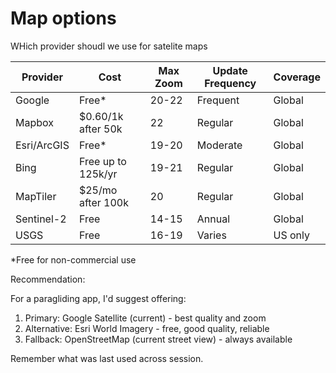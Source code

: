 # Map options

WHich provider shoudl we use for satelite maps 

  | Provider    | Cost               | Max Zoom | Update Frequency | Coverage |
  |-------------|--------------------|----------|------------------|----------|
  | Google      | Free*              | 20-22    | Frequent         | Global   |
  | Mapbox      | $0.60/1k after 50k | 22       | Regular          | Global   |
  | Esri/ArcGIS | Free*              | 19-20    | Moderate         | Global   |
  | Bing        | Free up to 125k/yr | 19-21    | Regular          | Global   |
  | MapTiler    | $25/mo after 100k  | 20       | Regular          | Global   |
  | Sentinel-2  | Free               | 14-15    | Annual           | Global   |
  | USGS        | Free               | 16-19    | Varies           | US only  |

  *Free for non-commercial use

  Recommendation:

  For a paragliding app, I'd suggest offering:
  1. Primary: Google Satellite (current) - best quality and zoom
  2. Alternative: Esri World Imagery - free, good quality, reliable
  3. Fallback: OpenStreetMap (current street view) - always available

Remember what was last used across session. 
